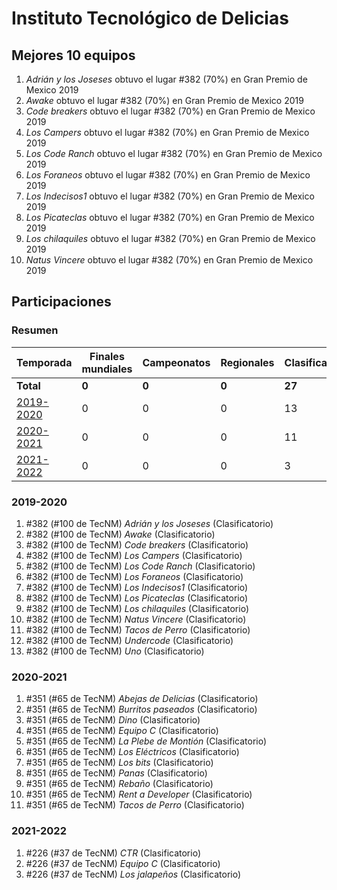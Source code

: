# Instituto Tecnológico de Delicias

## Mejores 10 equipos

1. _Adrián y los Joseses_ obtuvo el lugar #382 (70%) en Gran Premio de Mexico 2019
1. _Awake_ obtuvo el lugar #382 (70%) en Gran Premio de Mexico 2019
1. _Code breakers_ obtuvo el lugar #382 (70%) en Gran Premio de Mexico 2019
1. _Los Campers_ obtuvo el lugar #382 (70%) en Gran Premio de Mexico 2019
1. _Los Code Ranch_ obtuvo el lugar #382 (70%) en Gran Premio de Mexico 2019
1. _Los Foraneos_ obtuvo el lugar #382 (70%) en Gran Premio de Mexico 2019
1. _Los Indecisos1_ obtuvo el lugar #382 (70%) en Gran Premio de Mexico 2019
1. _Los Picateclas_ obtuvo el lugar #382 (70%) en Gran Premio de Mexico 2019
1. _Los chilaquiles_ obtuvo el lugar #382 (70%) en Gran Premio de Mexico 2019
1. _Natus Vincere_ obtuvo el lugar #382 (70%) en Gran Premio de Mexico 2019

## Participaciones

### Resumen

| Temporada | Finales mundiales | Campeonatos | Regionales | Clasificatorios | Equipos |
| --- | --- | --- | --- | --- | --- |
| **Total** | **0** | **0** | **0** | **27** | **27** |
| [2019-2020](#2019-2020) | 0 | 0 | 0 | 13 | 13 |
| [2020-2021](#2020-2021) | 0 | 0 | 0 | 11 | 11 |
| [2021-2022](#2021-2022) | 0 | 0 | 0 | 3 | 3 |

### 2019-2020

1. #382 (#100 de TecNM) _Adrián y los Joseses_ (Clasificatorio)
1. #382 (#100 de TecNM) _Awake_ (Clasificatorio)
1. #382 (#100 de TecNM) _Code breakers_ (Clasificatorio)
1. #382 (#100 de TecNM) _Los Campers_ (Clasificatorio)
1. #382 (#100 de TecNM) _Los Code Ranch_ (Clasificatorio)
1. #382 (#100 de TecNM) _Los Foraneos_ (Clasificatorio)
1. #382 (#100 de TecNM) _Los Indecisos1_ (Clasificatorio)
1. #382 (#100 de TecNM) _Los Picateclas_ (Clasificatorio)
1. #382 (#100 de TecNM) _Los chilaquiles_ (Clasificatorio)
1. #382 (#100 de TecNM) _Natus Vincere_ (Clasificatorio)
1. #382 (#100 de TecNM) _Tacos de Perro_ (Clasificatorio)
1. #382 (#100 de TecNM) _Undercode_ (Clasificatorio)
1. #382 (#100 de TecNM) _Uno_ (Clasificatorio)

### 2020-2021

1. #351 (#65 de TecNM) _Abejas de Delicias_ (Clasificatorio)
1. #351 (#65 de TecNM) _Burritos paseados_ (Clasificatorio)
1. #351 (#65 de TecNM) _Dino_ (Clasificatorio)
1. #351 (#65 de TecNM) _Equipo C_ (Clasificatorio)
1. #351 (#65 de TecNM) _La Plebe de Montión_ (Clasificatorio)
1. #351 (#65 de TecNM) _Los Eléctricos_ (Clasificatorio)
1. #351 (#65 de TecNM) _Los bits_ (Clasificatorio)
1. #351 (#65 de TecNM) _Panas_ (Clasificatorio)
1. #351 (#65 de TecNM) _Rebaño_ (Clasificatorio)
1. #351 (#65 de TecNM) _Rent a Developer_ (Clasificatorio)
1. #351 (#65 de TecNM) _Tacos de Perro_ (Clasificatorio)

### 2021-2022

1. #226 (#37 de TecNM) _CTR_ (Clasificatorio)
1. #226 (#37 de TecNM) _Equipo C_ (Clasificatorio)
1. #226 (#37 de TecNM) _Los jalapeños_ (Clasificatorio)




